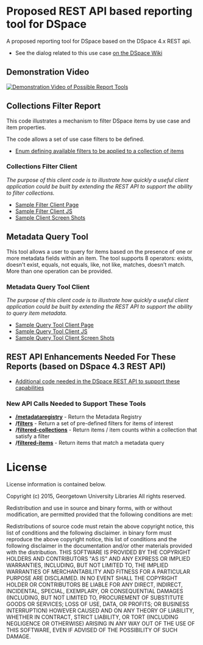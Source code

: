 # Proposed REST API based reporting tool for DSpace

A proposed reporting tool for DSpace based on the DSpace 4.x REST api.

* See the dialog related to this use case [on the DSpace Wiki](https://wiki.duraspace.org/display/DSPACE/Admin+UI+-+Quality+Control+Reports)

## Demonstration Video
[![Demonstration Video of Possible Report Tools](https://i.ytimg.com/s_vi/HQbJoko_qdU/1.jpg?sqp=CPyfkKoF&rs=AOn4CLBkrqihcmFQsMl3bgGA5iSOjzpMRQ)](http://www.youtube.com/watch?v=1Lxzqpq_3x4)

## Collections Filter Report

This code illustrates a mechanism to filter DSpace items by use case and item properties.

The code allows a set of use case filters to be defined.
* [Enum defining available filters to be applied to a collection of items](https://github.com/Georgetown-University-Libraries/DSpaceRestQCReports/blob/master/dspace/modules/rest/src/main/java/org/dspace/rest/filter/ItemFilterDefs.java)

### Collections Filter Client

_The purpose of this client code is to illustrate how quickly a useful client application could be built by extending the REST API to support the ability to filter collections._

* [Sample Filter Client Page](https://github.com/Georgetown-University-Libraries/DSpaceRestQCReports/tree/master/sampleClient/index.html)
* [Sample Filter Client JS](https://github.com/Georgetown-University-Libraries/DSpaceRestQCReports/tree/master/sampleClient/restCommon.js)
* [Sample Client Screen Shots](https://github.com/Georgetown-University-Libraries/DSpaceRestQCReports/releases/tag/v0.1)

## Metadata Query Tool

This tool allows a user to query for items based on the presence of one or more metadata fields within an item.  The tool supports 8 operators: exists, doesn't exist, equals, not equals, like, not like, matches, doesn't match.  More than one operation can be provided.

### Metadata Query Tool Client

_The purpose of this client code is to illustrate how quickly a useful client application could be built by extending the REST API to support the ability to query item metadata._


* [Sample Query Tool Client Page](https://github.com/Georgetown-University-Libraries/DSpaceRestQCReports/tree/master/sampleClient/query.html)
* [Sample Query Tool Client JS](https://github.com/Georgetown-University-Libraries/DSpaceRestQCReports/tree/master/sampleClient/restQuery.js)
* [Sample Query Tool Client Screen Shots](https://github.com/Georgetown-University-Libraries/DSpaceRestQCReports/releases/tag/v0.2)


## REST API Enhancements Needed For These Reports (based on DSpace 4.3 REST API)

* [Additional code needed in the DSpace REST API to support these capabilities](https://github.com/Georgetown-University-Libraries/DSpaceRestQCReports/tree/master/dspace/modules/rest/src/main/java/org/dspace/rest)

### New API Calls Needed to Support These Tools

* __[/metadataregistry](https://github.com/Georgetown-University-Libraries/DSpaceRestQCReports/blob/master/dspace/modules/rest/src/main/java/org/dspace/rest/MetadataRegistryResource.java)__ - Return the Metadata Registry
* __/[filters](https://github.com/Georgetown-University-Libraries/DSpaceRestQCReports/blob/master/dspace/modules/rest/src/main/java/org/dspace/rest/FiltersResource.java)__ - Return a set of pre-defined filters for items of interest
* __/[filtered-collections](https://github.com/Georgetown-University-Libraries/DSpaceRestQCReports/blob/master/dspace/modules/rest/src/main/java/org/dspace/rest/FilteredCollectionsResource.java)__ - Return items / item counts within a collection that satisfy a filter
* __/[filtered-items](https://github.com/Georgetown-University-Libraries/DSpaceRestQCReports/blob/master/dspace/modules/rest/src/main/java/org/dspace/rest/FilteredItemsResource.java)__ - Return items that match a metadata query

# License 
License information is contained below.

Copyright (c) 2015, Georgetown University Libraries All rights reserved.

Redistribution and use in source and binary forms, with or without modification, are permitted provided that the following conditions are met:

Redistributions of source code must retain the above copyright notice, this list of conditions and the following disclaimer. 
in binary form must reproduce the above copyright notice, this list of conditions and the following disclaimer in the documentation and/or other materials 
provided with the distribution. THIS SOFTWARE IS PROVIDED BY THE COPYRIGHT HOLDERS AND CONTRIBUTORS "AS IS" AND ANY EXPRESS OR IMPLIED WARRANTIES, INCLUDING, 
BUT NOT LIMITED TO, THE IMPLIED WARRANTIES OF MERCHANTABILITY AND FITNESS FOR A PARTICULAR PURPOSE ARE DISCLAIMED. 
IN NO EVENT SHALL THE COPYRIGHT HOLDER OR CONTRIBUTORS BE LIABLE FOR ANY DIRECT, INDIRECT, INCIDENTAL, SPECIAL, EXEMPLARY, OR CONSEQUENTIAL DAMAGES 
(INCLUDING, BUT NOT LIMITED TO, PROCUREMENT OF SUBSTITUTE GOODS OR SERVICES; LOSS OF USE, DATA, OR PROFITS; OR BUSINESS INTERRUPTION) 
HOWEVER CAUSED AND ON ANY THEORY OF LIABILITY, WHETHER IN CONTRACT, STRICT LIABILITY, OR TORT (INCLUDING NEGLIGENCE OR OTHERWISE) 
ARISING IN ANY WAY OUT OF THE USE OF THIS SOFTWARE, EVEN IF ADVISED OF THE POSSIBILITY OF SUCH DAMAGE.
